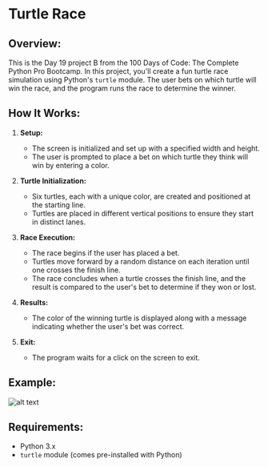 # **Turtle Race**

## **Overview:**

This is the Day 19 project B from the 100 Days of Code: The Complete Python Pro Bootcamp. In this project, you'll create a fun turtle race simulation using Python's `turtle` module. The user bets on which turtle will win the race, and the program runs the race to determine the winner.

## **How It Works:**

1. **Setup:**
   - The screen is initialized and set up with a specified width and height.
   - The user is prompted to place a bet on which turtle they think will win by entering a color.

2. **Turtle Initialization:**
   - Six turtles, each with a unique color, are created and positioned at the starting line.
   - Turtles are placed in different vertical positions to ensure they start in distinct lanes.

3. **Race Execution:**
   - The race begins if the user has placed a bet.
   - Turtles move forward by a random distance on each iteration until one crosses the finish line.
   - The race concludes when a turtle crosses the finish line, and the result is compared to the user's bet to determine if they won or lost.

4. **Results:**
   - The color of the winning turtle is displayed along with a message indicating whether the user's bet was correct.

5. **Exit:**
   - The program waits for a click on the screen to exit.



## **Example:**

![alt text]()

## **Requirements:**

- Python 3.x
- `turtle` module (comes pre-installed with Python)




